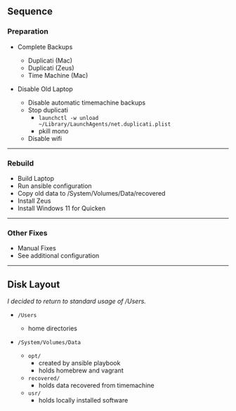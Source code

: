 ## Sequence

### Preparation

  * Complete Backups
    * Duplicati (Mac)
    * Duplicati (Zeus)
    * Time Machine (Mac)

  * Disable Old Laptop
    * Disable automatic timemachine backups
    * Stop duplicati
      * `launchctl -w unload ~/Library/LaunchAgents/net.duplicati.plist`
      * pkill mono
    * Disable wifi

---

### Rebuild

  * Build Laptop
  * Run ansible configuration
  * Copy old data to /System/Volumes/Data/recovered
  * Install Zeus
  * Install Windows 11 for Quicken

---

### Other Fixes

  * Manual Fixes
  * See additional configuration

---

## Disk Layout

_I decided to return to standard usage of /Users._

  * `/Users`
    * home directories

  * `/System/Volumes/Data`
      * `opt/`
          * created by ansible playbook
          * holds homebrew and vagrant
      * `recovered/`
          * holds data recovered from timemachine
      * `usr/`
          * holds locally installed software
